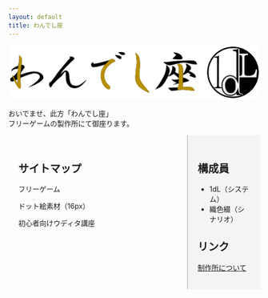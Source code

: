 ```yaml
---
layout: default
title: わんでし座
---
```


![わんでし座ロゴ](asset/img/1dLza_b1.png)

おいでませ、此方「わんでし座」  
フリーゲームの製作所にて御座ります。

<div style="display:flex;">
  <div style="flex:3; padding:20px;">
    <h2>サイトマップ</h2>
    <p>フリーゲーム</p>
    <p>ドット絵素材（16px）</p>
    <p>初心者向けウディタ講座</p>
  </div>

  <div style="flex:1; padding:20px; background:#f4f4f4; border-left:2px solid #ccc;">
    <h2>構成員</h2>
    <ul>
      <li>1dL（システム）</li>
      <li>織色綴（シナリオ）</li>
    </ul>
    <h2>リンク</h2>
    <p><a href="about.html">制作所について</a></p>
  </div>
</div>
